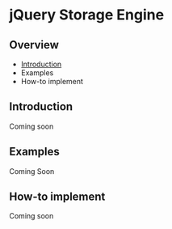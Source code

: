 jQuery Storage Engine
=====================

Overview
--------
* [Introduction](#introduction)
* Examples
* How-to implement

Introduction
------------
Coming soon

Examples
--------
Coming Soon

How-to implement
----------------
Coming soon